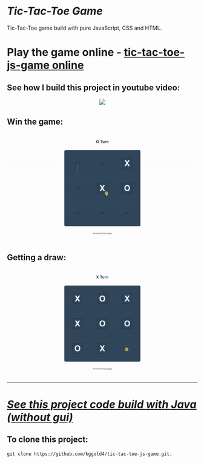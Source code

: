 # <i>Tic-Tac-Toe Game</i>


Tic-Tac-Toe game build with pure JavaScript, CSS and HTML.


# Play the game online - [tic-tac-toe-js-game online](https://kggold4.github.io/tic-tac-toe-js-game/)


## See how I build this project in youtube video:

<p align="center">
    <a href="https://www.youtube.com/watch?v=mcjz67BQ-IE"><img src="https://i.ytimg.com/vi/mcjz67BQ-IE/maxresdefault.jpg"></a>
</p>


## Win the game:


<p align="center">
    <img src="https://github.com/kggold4/tic-tac-toe-js-game/blob/main/gifs/x.gif">
</p>


## Getting a draw:


<p align="center">
    <img src="https://github.com/kggold4/tic-tac-toe-js-game/blob/main/gifs/draw.gif">
</p>

<hr>


# <i>[See this project code build with Java (without gui)](https://github.com/kggold4/tic-tac-toe-java-game.git)</i>


## To clone this project:


```
git clone https://github.com/kggold4/tic-tac-toe-js-game.git.
```
